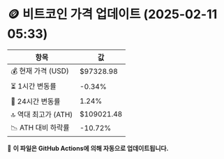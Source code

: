 # 🪙 비트코인 가격 업데이트 (2025-02-11 05:33)

| 항목                | 값 |
|--------------------|----------------|
| 💰 현재 가격 (USD) | $97328.98 |
| ⏳ 1시간 변동률    | -0.34% |
| 📆 24시간 변동률   | 1.24% |
| 🔝 역대 최고가 (ATH) | $109021.48 |
| 📉 ATH 대비 하락률 | -10.72% |

🔄 **이 파일은 GitHub Actions에 의해 자동으로 업데이트됩니다.**
